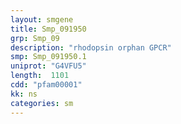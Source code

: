 ```yaml
---
layout: smgene
title: Smp_091950
grp: Smp_09
description: "rhodopsin orphan GPCR"
smp: Smp_091950.1
uniprot: "G4VFU5"
length:  1101
cdd: "pfam00001"
kk: ns
categories: sm
---
```

